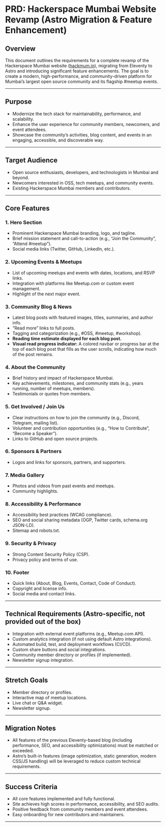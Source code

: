 # PRD: Hackerspace Mumbai Website Revamp (Astro Migration & Feature Enhancement)

## Overview

This document outlines the requirements for a complete revamp of the Hackerspace Mumbai website ([hackmum.in](http://hackmum.in)), migrating from Eleventy to Astro and introducing significant feature enhancements. The goal is to create a modern, high-performance, and community-driven platform for Mumbai’s largest open source community and its flagship #meetup events.

---

## Purpose

- Modernize the tech stack for maintainability, performance, and scalability.
- Enhance the user experience for community members, newcomers, and event attendees.
- Showcase the community’s activities, blog content, and events in an engaging, accessible, and discoverable way.

---

## Target Audience

- Open source enthusiasts, developers, and technologists in Mumbai and beyond.
- Newcomers interested in OSS, tech meetups, and community events.
- Existing Hackerspace Mumbai members and contributors.

---

## Core Features

### 1. Hero Section

- Prominent Hackerspace Mumbai branding, logo, and tagline.
- Brief mission statement and call-to-action (e.g., “Join the Community”, “Attend #meetup”).
- Social media links (Twitter, GitHub, LinkedIn, etc.).

### 2. Upcoming Events & Meetups

- List of upcoming meetups and events with dates, locations, and RSVP links.
- Integration with platforms like Meetup.com or custom event management.
- Highlight of the next major event.

### 3. Community Blog & News

- Latest blog posts with featured images, titles, summaries, and author info.
- “Read more” links to full posts.
- Tagging and categorization (e.g., #OSS, #meetup, #workshop).
- **Reading time estimate displayed for each blog post.**
- **Visual read progress indicator:** A colored navbar or progress bar at the top of each blog post that fills as the user scrolls, indicating how much of the post remains.

### 4. About the Community

- Brief history and impact of Hackerspace Mumbai.
- Key achievements, milestones, and community stats (e.g., years running, number of meetups, members).
- Testimonials or quotes from members.

### 5. Get Involved / Join Us

- Clear instructions on how to join the community (e.g., Discord, Telegram, mailing list).
- Volunteer and contribution opportunities (e.g., “How to Contribute”, “Become a Speaker”).
- Links to GitHub and open source projects.

### 6. Sponsors & Partners

- Logos and links for sponsors, partners, and supporters.

### 7. Media Gallery

- Photos and videos from past events and meetups.
- Community highlights.

### 8. Accessibility & Performance

- Accessibility best practices (WCAG compliance).
- SEO and social sharing metadata (OGP, Twitter cards, schema.org JSON-LD).
- Sitemap and robots.txt.

### 9. Security & Privacy

- Strong Content Security Policy (CSP).
- Privacy policy and terms of use.

### 10. Footer

- Quick links (About, Blog, Events, Contact, Code of Conduct).
- Copyright and license info.
- Social media and contact links.

---

## Technical Requirements (Astro-specific, not provided out of the box)

- Integration with external event platforms (e.g., Meetup.com API).
- Custom analytics integration (if not using default Astro integrations).
- Automated build, test, and deployment workflows (CI/CD).
- Custom share buttons and social integrations.
- Community member directory or profiles (if implemented).
- Newsletter signup integration.

---

## Stretch Goals

- Member directory or profiles.
- Interactive map of meetup locations.
- Live chat or Q&A widget.
- Newsletter signup.

---

## Migration Notes

- All features of the previous Eleventy-based blog (including performance, SEO, and accessibility optimizations) must be matched or exceeded.
- Astro’s built-in features (image optimization, static generation, modern CSS/JS handling) will be leveraged to reduce custom technical requirements.

---

## Success Criteria

- All core features implemented and fully functional.
- Site achieves high scores in performance, accessibility, and SEO audits.
- Positive feedback from community members and event attendees.
- Easy onboarding for new contributors and maintainers.

---
